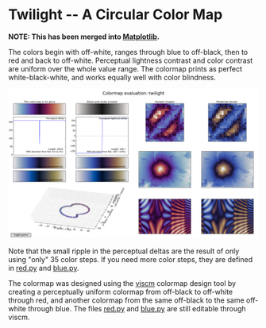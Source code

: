 # Twilight -- A Circular Color Map

**NOTE: This has been merged into [Matplotlib](https://matplotlib.org/stable/tutorials/colors/colormaps.html#cyclic).**

The colors begin with off-white, ranges through blue to off-black,
then to red and back to off-white. Perceptual lightness contrast and
color contrast are uniform over the whole value range. The colormap
prints as perfect white-black-white, and works equally well with color
blindness.

![twilight](twilight.png)

Note that the small ripple in the perceptual deltas are the result of only using "only" 35 color steps. If you need more color steps, they are defined in [red.py][] and [blue.py][].

The colormap was designed using the [viscm](https://github.com/matplotlib/viscm) colormap design tool by creating a perceptually uniform colormap from off-black to off-white through red, and another colormap from the same off-black to the same off-white through blue. The files [red.py][] and [blue.py][] are still editable through viscm.

[red.py]: https://github.com/bastibe/twilight/blob/master/red.py
[blue.py]: https://github.com/bastibe/twilight/blob/master/blue.py
